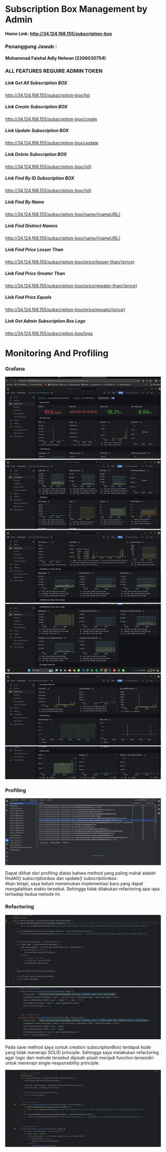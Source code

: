 # Subscription Box Management by Admin
#### Home Link: http://34.124.168.155/subscription-box
 
### Penanggung Jawab :
#### Muhammad Faishal Adly Nelwan (2206030754)

### ALL FEATURES REQUIRE ADMIN TOKEN
##### Link Get All Subscription BOX
http://34.124.168.155/subscription-box/list

##### Link Create Subscription BOX
http://34.124.168.155/subscription-box/create

##### Link Update Subscription BOX
http://34.124.168.155/subscription-box/update

##### Link Delete Subscription BOX
http://34.124.168.155/subscription-box/{id} 

##### Link Find By ID Subscription BOX
http://34.124.168.155/subscription-box/{id}

##### Link Find By Name
http://34.124.168.155/subscription-box/name/{nameURL}

##### Link Find Distinct Names
http://34.124.168.155/subscription-box/name/{nameURL}

##### Link Find Price Lesser Than
http://34.124.168.155/subscription-box/price/lesser-than/{price}

##### Link Find Price Greater Than
http://34.124.168.155/subscription-box/price/greater-than/{price}

##### Link Find Price Equals
http://34.124.168.155/subscription-box/price/equals/{price}

##### Link Get Admin Subscription Box Logs
http://34.124.168.155/subscription-box/logs


# Monitoring And Profiling
### Grafana
![grafana 1.jpg](images%2Fgrafana%201.jpg)
![grafana 2.jpg](images%2Fgrafana%202.jpg)
![grafana 3.jpg](images%2Fgrafana%203.jpg)
![grafana 4.jpg](images%2Fgrafana%204.jpg)
![grafana 5.jpg](images%2Fgrafana%205.jpg)
![grafana 6.jpg](images%2Fgrafana%206.jpg)

### Profiling
![profiling 1.jpg](images%2Fprofiling%201.jpg)

Dapat dilihat dari profiling diatas bahwa method yang paling mahal adalah findAll() subscriptionbox dan update() subscriptionbox.  
Akan tetapi, saya belum menemukan implementasi baru yang dapat mengalahkan waktu tersebut. Sehingga tidak dilakukan refactoring apa-apa terhadap kedua metode ini.

### Refactoring
![refactor 1.jpg](images%2Frefactor%201.jpg)
![refactor 1.2.jpg](images%2Frefactor%201.2.jpg)

Pada save method saya (untuk creation subscriptionBox) terdapat kode yang tidak menerapi SOLID principle.
Sehingga saya melakukan refactoring agar logic dari metode tersebut dipisah-pisah menjadi function tersendiri untuk menerapi single-responsibility principle.

![refactor 2.0.jpg](images%2Frefactor%202.0.jpg)